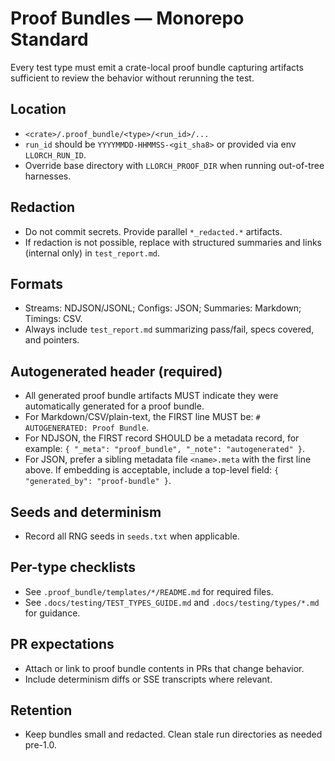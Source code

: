 # Proof Bundles — Monorepo Standard

Every test type must emit a crate-local proof bundle capturing artifacts sufficient to review the behavior without rerunning the test.

## Location
- `<crate>/.proof_bundle/<type>/<run_id>/...`
- `run_id` should be `YYYYMMDD-HHMMSS-<git_sha8>` or provided via env `LLORCH_RUN_ID`.
- Override base directory with `LLORCH_PROOF_DIR` when running out-of-tree harnesses.

## Redaction
- Do not commit secrets. Provide parallel `*_redacted.*` artifacts.
- If redaction is not possible, replace with structured summaries and links (internal only) in `test_report.md`.

## Formats
- Streams: NDJSON/JSONL; Configs: JSON; Summaries: Markdown; Timings: CSV.
- Always include `test_report.md` summarizing pass/fail, specs covered, and pointers.

## Autogenerated header (required)
- All generated proof bundle artifacts MUST indicate they were automatically generated for a proof bundle.
- For Markdown/CSV/plain-text, the FIRST line MUST be: `# AUTOGENERATED: Proof Bundle`.
- For NDJSON, the FIRST record SHOULD be a metadata record, for example: `{ "_meta": "proof_bundle", "_note": "autogenerated" }`.
- For JSON, prefer a sibling metadata file `<name>.meta` with the first line above. If embedding is acceptable, include a top-level field: `{ "generated_by": "proof-bundle" }`.

## Seeds and determinism
- Record all RNG seeds in `seeds.txt` when applicable.

## Per-type checklists
- See `.proof_bundle/templates/*/README.md` for required files.
- See `.docs/testing/TEST_TYPES_GUIDE.md` and `.docs/testing/types/*.md` for guidance.

## PR expectations
- Attach or link to proof bundle contents in PRs that change behavior.
- Include determinism diffs or SSE transcripts where relevant.

## Retention
- Keep bundles small and redacted. Clean stale run directories as needed pre-1.0.
